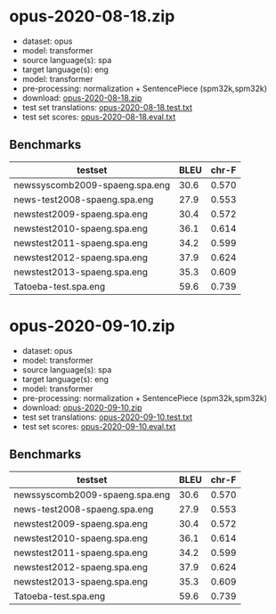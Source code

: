 # opus-2020-08-18.zip

* dataset: opus
* model: transformer
* source language(s): spa
* target language(s): eng
* model: transformer
* pre-processing: normalization + SentencePiece (spm32k,spm32k)
* download: [opus-2020-08-18.zip](https://object.pouta.csc.fi/Tatoeba-MT-models/spa-eng/opus-2020-08-18.zip)
* test set translations: [opus-2020-08-18.test.txt](https://object.pouta.csc.fi/Tatoeba-MT-models/spa-eng/opus-2020-08-18.test.txt)
* test set scores: [opus-2020-08-18.eval.txt](https://object.pouta.csc.fi/Tatoeba-MT-models/spa-eng/opus-2020-08-18.eval.txt)

## Benchmarks

| testset               | BLEU  | chr-F |
|-----------------------|-------|-------|
| newssyscomb2009-spaeng.spa.eng 	| 30.6 	| 0.570 |
| news-test2008-spaeng.spa.eng 	| 27.9 	| 0.553 |
| newstest2009-spaeng.spa.eng 	| 30.4 	| 0.572 |
| newstest2010-spaeng.spa.eng 	| 36.1 	| 0.614 |
| newstest2011-spaeng.spa.eng 	| 34.2 	| 0.599 |
| newstest2012-spaeng.spa.eng 	| 37.9 	| 0.624 |
| newstest2013-spaeng.spa.eng 	| 35.3 	| 0.609 |
| Tatoeba-test.spa.eng 	| 59.6 	| 0.739 |

# opus-2020-09-10.zip

* dataset: opus
* model: transformer
* source language(s): spa
* target language(s): eng
* model: transformer
* pre-processing: normalization + SentencePiece (spm32k,spm32k)
* download: [opus-2020-09-10.zip](https://object.pouta.csc.fi/Tatoeba-MT-models/spa-eng/opus-2020-09-10.zip)
* test set translations: [opus-2020-09-10.test.txt](https://object.pouta.csc.fi/Tatoeba-MT-models/spa-eng/opus-2020-09-10.test.txt)
* test set scores: [opus-2020-09-10.eval.txt](https://object.pouta.csc.fi/Tatoeba-MT-models/spa-eng/opus-2020-09-10.eval.txt)

## Benchmarks

| testset               | BLEU  | chr-F |
|-----------------------|-------|-------|
| newssyscomb2009-spaeng.spa.eng 	| 30.6 	| 0.570 |
| news-test2008-spaeng.spa.eng 	| 27.9 	| 0.553 |
| newstest2009-spaeng.spa.eng 	| 30.4 	| 0.572 |
| newstest2010-spaeng.spa.eng 	| 36.1 	| 0.614 |
| newstest2011-spaeng.spa.eng 	| 34.2 	| 0.599 |
| newstest2012-spaeng.spa.eng 	| 37.9 	| 0.624 |
| newstest2013-spaeng.spa.eng 	| 35.3 	| 0.609 |
| Tatoeba-test.spa.eng 	| 59.6 	| 0.739 |

